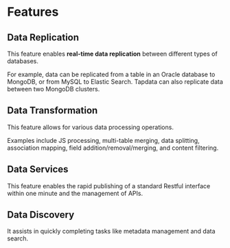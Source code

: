 # Features

## Data Replication

This feature enables **real-time data replication** between different types of databases.

For example, data can be replicated from a table in an Oracle database to MongoDB, or from MySQL to Elastic Search. Tapdata can also replicate data between two MongoDB clusters.

## Data Transformation

This feature allows for various data processing operations.

Examples include JS processing, multi-table merging, data splitting, association mapping, field addition/removal/merging, and content filtering.

## Data Services

This feature enables the rapid publishing of a standard Restful interface within one minute and the management of APIs.

## Data Discovery

It assists in quickly completing tasks like metadata management and data search.